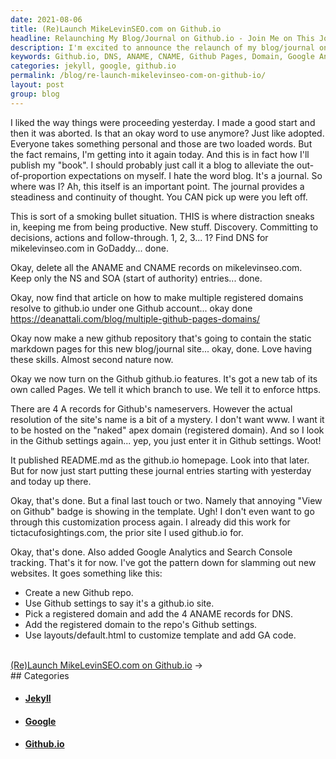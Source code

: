```yaml
---
date: 2021-08-06
title: (Re)Launch MikeLevinSEO.com on Github.io
headline: Relaunching My Blog/Journal on Github.io - Join Me on This Journey!
description: I'm excited to announce the relaunch of my blog/journal on Github.io! After finding the DNS, deleting records, and setting up the Github repository, I enabled Github Pages, added the domain to Github settings, and customized the template. To top it off, I added Google Analytics and Search Console tracking. Come check out my new blog and join me on this journey!
keywords: Github.io, DNS, ANAME, CNAME, Github Pages, Domain, Google Analytics, Search Console, Relaunch, Blog, Journal, Template, Customize, Tracking, Journey
categories: jekyll, google, github.io
permalink: /blog/re-launch-mikelevinseo-com-on-github-io/
layout: post
group: blog
---
```



I liked the way things were proceeding yesterday. I made a good start and then
it was aborted. Is that an okay word to use anymore? Just like adopted.
Everyone takes something personal and those are two loaded words. But the fact
remains, I'm getting into it again today. And this is in fact how I'll publish
my "book". I should probably just call it a blog to alleviate the
out-of-proportion expectations on myself. I hate the word blog. It's a journal.
So where was I? Ah, this itself is an important point. The journal provides a
steadiness and continuity of thought. You CAN pick up were you left off.

This is sort of a smoking bullet situation. THIS is where distraction sneaks
in, keeping me from being productive. New stuff. Discovery. Committing to
decisions, actions and follow-through. 1, 2, 3... 1? Find DNS for
mikelevinseo.com in GoDaddy... done.

Okay, delete all the ANAME and CNAME records on mikelevinseo.com. Keep only the
NS and SOA (start of authority) entries... done.

Okay, now find that article on how to make multiple registered domains resolve
to github.io under one Github account... okay done https://deanattali.com/blog/multiple-github-pages-domains/

Okay now make a new github repository that's going to contain the static
markdown pages for this new blog/journal site... okay, done. Love having these
skills. Almost second nature now.

Okay we now turn on the Github github.io features. It's got a new tab of its
own called Pages. We tell it which branch to use. We tell it to enforce https.

There are 4 A records for Github's nameservers. However the actual resolution
of the site's name is a bit of a mystery. I don't want www. I want it to be
hosted on the "naked" apex domain (registered domain). And so I look in the
Github settings again... yep, you just enter it in Github settings. Woot!

It published README.md as the github.io homepage. Look into that later. But for
now just start putting these journal entries starting with yesterday and today
up there.

Okay, that's done. But a final last touch or two. Namely that annoying "View on
Github" badge is showing in the template. Ugh! I don't even want to go through
this customization process again. I already did this work for
tictacufosightings.com, the prior site I used github.io for.

Okay, that's done. Also added Google Analytics and Search Console tracking.
That's it for now. I've got the pattern down for slamming out new websites. It
goes something like this:

- Create a new Github repo.
- Use Github settings to say it's a github.io site.
- Pick a registered domain and add the 4 ANAME records for DNS.
- Add the registered domain to the repo's Github settings.
- Use layouts/default.html to customize template and add GA code.

<div class="arrow-links"><div class="post-nav-prev"><a href=""></a></div> &nbsp; <div class="post-nav-next"><a href="/blog/re-launch-mikelevinseo-com-on-github-io/">(Re)Launch MikeLevinSEO.com on Github.io</a><span class="arrow">&nbsp;&rarr;</span></div></div>
## Categories

<ul>
<li><h4><a href='/jekyll/'>Jekyll</a></h4></li>
<li><h4><a href='/google/'>Google</a></h4></li>
<li><h4><a href='/github-io/'>Github.io</a></h4></li></ul>